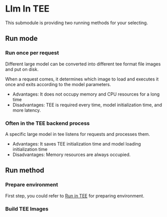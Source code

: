 # Llm In TEE

This submodule is providing two running methods for your selecting.

## Run mode

### Run once per request

Different large model can be converted into different tee format file images and put on disk. 

When a request comes, it determines which image to load and executes it once and exits according to the model parameters.

- Advantages: It does not occupy memory and CPU resources for a long time
- Disadvantages: TEE is required every time, model initialization time, and more latency.

### Often in the TEE backend process

A specific large model in tee listens for requests and processes them.

- Advantages: It saves TEE initialization time and model loading initialization time
- Disadvantages: Memory resources are always occupied.

## Run method

### Prepare environment

First step, you could refer to [Run in TEE](./README.md#run-in-tee) for preparing environment.

### Build TEE Images

